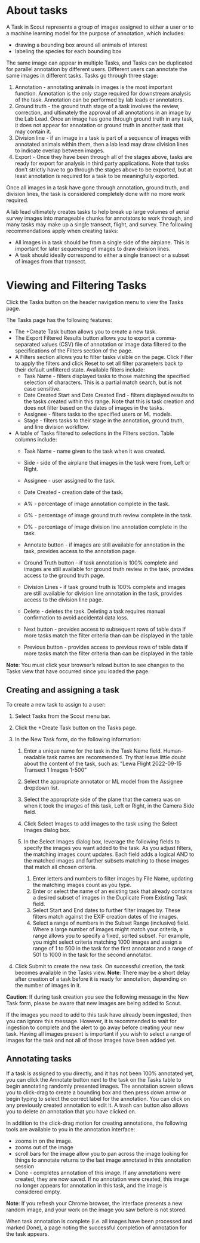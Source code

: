 # About tasks
A Task in Scout represents a group of images assigned to either a user or to a machine learning model for the purpose of annotation, which includes:
* drawing a bounding box around all animals of interest
* labeling the species for each bounding box

The same image can appear in multiple Tasks, and Tasks can be duplicated for parallel annotation by different users. Different users can annotate the same images in different tasks. Tasks go through three stage:
1. Annotation - annotating animals in images is the most important function. Annotation is the only stage required for downstream analysis of the task. Annotation can be performed by lab leads or annotators.
2. Ground truth - the ground truth stage of a task involves the review, correction, and ultimately the approval of all annotations in an image by the Lab Lead. Once an image has gone through ground truth in any task, it does not appear for annotation or ground truth in another task that may contain it.  
3. Division line - if an image in a task is part of a sequence of images with annotated animals within them, then a lab lead may draw division lines to indicate overlap between images. 
4. Export - Once they have been through all of the stages above, tasks are ready for export for analysis in third party applications. Note that tasks don’t strictly have to go through the stages above to be exported, but at least annotation is required for a task to be meaningfully exported.

Once all images in a task have gone through annotation, ground truth, and division lines, the task is considered completely done with no more work required.

A lab lead ultimately creates tasks to help break up large volumes of aerial survey images into manageable chunks for annotators to work through, and many tasks may make up a single transect, flight, and survey. The following recommendations apply when creating tasks:
* All images in a task should be from a single side of the airplane. This is important for later sequencing of images to draw division lines.
* A task should ideally correspond to either a single transect or a subset of images from that transect.

# Viewing and Filtering Tasks
Click the Tasks button on the header navigation menu to view the Tasks page.



The Tasks page has the following features:
* The +Create Task button allows you to create a new task.
* The Export Filtered Results button allows you to export a comma-separated values (CSV) file of annotation or image data filtered to the specifications of the Filters section of the page.
* A Filters section allows you to filter tasks visible on the page. Click Filter to apply the filters and click Reset to set all filter parameters back to their default unfiltered state. Available filters include:
    * Task Name - filters displayed tasks to those matching the specified selection of characters. This is a partial match search, but is not case sensitive.
    * Date Created Start and Date Created End - filters displayed results to the tasks created within this range. Note that this is task creation and does not filter based on the dates of images in the tasks.
    * Assignee - filters tasks to the specified users or ML models. 
    * Stage - filters tasks to their stage in the annotation, ground truth, and line division workflow.
* A table of Tasks filtered to selections in the Filters section. Table columns include:
    * Task Name - name given to the task when it was created.
    * Side - side of the airplane that images in the task were from, Left or Right.
    * Assignee - user assigned to the task.
    * Date Created - creation date of the task.
    * A% - percentage of image annotation complete in the task.
    * G% - percentage of image ground truth review complete in the task.
    * D% - percentage of image division line annotation complete in the task.
    * Annotate button - if images are still available for annotation in the task, provides access to the annotation page.
    * Ground Truth button - if task annotation is 100% complete and images are still available for ground truth review in the task, provides access to the ground truth page. 
    * Division Lines - if task ground truth is 100% complete and images are still available for division line annotation in the task, provides access to the division line page. 
    * Delete - deletes the task. Deleting a task requires manual confirmation to avoid accidental data loss.




    * Next button - provides access to subsequent rows of table data if more tasks match the filter criteria than can be displayed in the table
    * Previous button - provides access to previous rows of table data if more tasks match the filter criteria than can be displayed in the table 

**Note**: You must click your browser’s reload button to see changes to the Tasks view that have occurred since you loaded the page.

## Creating and assigning a task
To create a new task to assign to a user:
1. Select Tasks from the Scout menu bar.
2. Click the +Create Task button on the Tasks page.
3. In the New Task form, do the following information:
    1. Enter a unique name for the task in the Task Name field. Human-readable task names are recommended. Try that leave little doubt about the content of the task, such as: “Lewa Flight 2022-09-15 Transect 1 Images 1-500”
    2. Select the appropriate annotator or ML model from the Assignee dropdown list.
    3. Select the appropriate side of the plane that the camera was on when it took the images of this task, Left or Right, in the Camera Side field.




    4. Click Select Images to add images to the task using the Select Images dialog box.
    5. In the Select Images dialog box, leverage the following fields to specify the images you want added to the task. As you adjust filters, the matching images count updates. Each field adds a logical AND to the matched images and further subsets matching to those images that match all chosen criteria.
        1. Enter letters and numbers to filter images by File Name, updating the matching images count as you type.
        2. Enter or select the name of an existing task that already contains a desired subset of images in the Duplicate From Existing Task field.
        3. Select Start and End dates to further filter images by. These filters match against the EXIF creation dates of the images.
        4. Select a range of numbers in the Subset Range (inclusive) field. Where a large number of images might match your criteria, a range allows you to specify a fixed, sorted subset. For example, you might select criteria matching 1000 images and assign a range of 1 to 500 in the task for the first annotator and a range of 501 to 1000 in the task for the second annotator.




4. Click Submit to create the new task. On successful creation, the task becomes available in the Tasks view.
    **Note**: There may be a short delay after creation of a task before it is ready for annotation, depending on the number of images in it.

**Caution**: If during task creation you see the following message in the New Task form, please be aware that new images are being added to Scout. 


If the images you need to add to this task have already been ingested, then you can ignore this message. However, it is recommended to wait for ingestion to complete and the alert to go away before creating your new task. Having all images present is important if you wish to select a range of images for the task and not all of those images have been added yet.

## Annotating tasks
If a task is assigned to you directly, and it has not been 100% annotated yet, you can click the Annotate button next to the task on the Tasks table to begin annotating randomly presented images. The annotation screen allows you to click-drag to create a bounding box and then press down arrow or begin typing to select the correct label for the annotation. You can click on any previously created annotation to edit it. A trash can button also allows you to delete an annotation that you have clicked on.

In addition to the click-drag motion for creating annotations, the following tools are available to you in the annotation interface:
* zooms in on the image.
* zooms out of the image
* scroll bars for the image allow you to pan across the image looking for things to annotate
returns to the last image annotated in this annotation session
* Done - completes annotation of this image. If any annotations were created, they are now saved. If no annotation were created, this image no longer appears for annotation in this task, and the image is considered empty.

**Note**: If you refresh your Chrome browser, the interface presents a new random image, and your work on the image you saw before is not stored.



When task annotation is complete (i.e. all images have been processed and marked Done), a page noting the successful completion of annotation for the task appears. 

